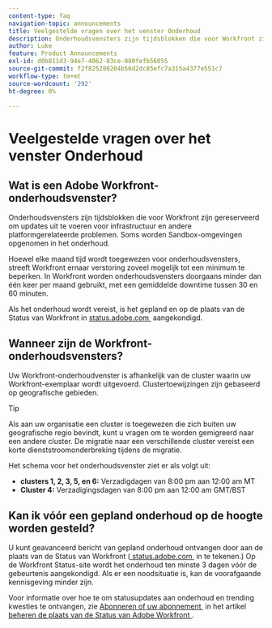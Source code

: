 ```yaml
---
content-type: faq
navigation-topic: announcements
title: Veelgestelde vragen over het venster Onderhoud
description: Onderhoudsvensters zijn tijdsblokken die voor Workfront zijn gereserveerd om updates uit te voeren voor infrastructuur en andere platformgerelateerde problemen. Soms worden Sandbox-omgevingen opgenomen in het onderhoud.
author: Luke
feature: Product Announcements
exl-id: d0b811d3-94e7-4062-83ce-080fefb56055
source-git-commit: f2f825280204b56d2dc85efc7a315a4377e551c7
workflow-type: tm+mt
source-wordcount: '292'
ht-degree: 0%

---
```


# Veelgestelde vragen over het venster Onderhoud

## Wat is een Adobe Workfront-onderhoudsvenster?

Onderhoudsvensters zijn tijdsblokken die voor Workfront zijn gereserveerd om updates uit te voeren voor infrastructuur en andere platformgerelateerde problemen. Soms worden Sandbox-omgevingen opgenomen in het onderhoud.

Hoewel elke maand tijd wordt toegewezen voor onderhoudsvensters, streeft Workfront ernaar verstoring zoveel mogelijk tot een minimum te beperken. In Workfront worden onderhoudsvensters doorgaans minder dan één keer per maand gebruikt, met een gemiddelde downtime tussen 30 en 60 minuten.

Als het onderhoud wordt vereist, is het gepland en op de plaats van de Status van Workfront in [&#x200B; status.adobe.com &#x200B;](https://status.adobe.com/) aangekondigd.

## Wanneer zijn de Workfront-onderhoudsvensters?

Uw Workfront-onderhoudvenster is afhankelijk van de cluster waarin uw Workfront-exemplaar wordt uitgevoerd. Clustertoewijzingen zijn gebaseerd op geografische gebieden.

>[!TIP]
>
>Als aan uw organisatie een cluster is toegewezen die zich buiten uw geografische regio bevindt, kunt u vragen om te worden gemigreerd naar een andere cluster. De migratie naar een verschillende cluster vereist een korte dienststroomonderbreking tijdens de migratie. <!--For more information, see [Migrating to another cluster](../../administration-and-setup/administrator-faqs/migrate-to-another-cluster.md).-->

Het schema voor het onderhoudsvenster ziet er als volgt uit:

* **clusters 1, 2, 3, 5, en 6:** Verzadigdagen van 8:00 pm aan 12:00 am MT
* **Cluster 4:** Verzadigingsdagen van 8:00 pm aan 12:00 am GMT/BST

## Kan ik vóór een gepland onderhoud op de hoogte worden gesteld?

U kunt geavanceerd bericht van gepland onderhoud ontvangen door aan de plaats van de Status van Workfront ([&#x200B; status.adobe.com &#x200B;](https://status.adobe.com/) in te tekenen.) Op de Workfront Status-site wordt het onderhoud ten minste 3 dagen vóór de gebeurtenis aangekondigd. Als er een noodsituatie is, kan de voorafgaande kennisgeving minder zijn.

Voor informatie over hoe te om statusupdates aan onderhoud en trending kwesties te ontvangen, zie [&#x200B; Abonneren of uw abonnement &#x200B;](../../workfront-basics/tips-tricks-and-troubleshooting/understand-the-status-site.md#managing-your-subscription) in het artikel [&#x200B; beheren de plaats van de Status van Adobe Workfront &#x200B;](../../workfront-basics/tips-tricks-and-troubleshooting/understand-the-status-site.md).
